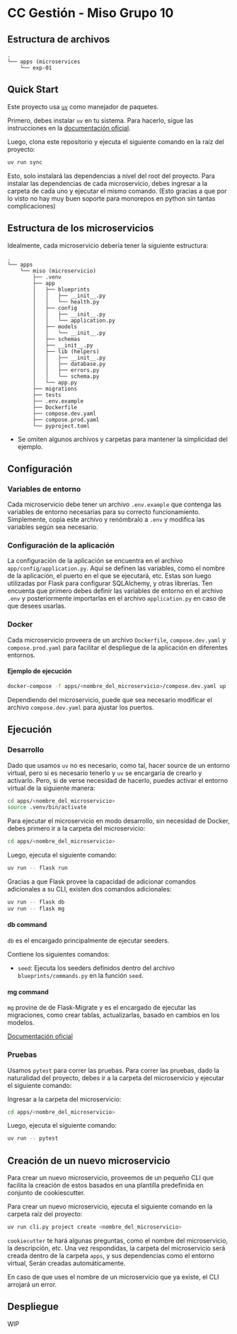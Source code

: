 # CC Gestión - Miso Grupo 10

## Estructura de archivos

```
.
└── apps (microservices
    └── exp-01
```

## Quick Start

Este proyecto usa [`uv`](https://docs.astral.sh/uv/) como manejador de paquetes.

Primero, debes instalar `uv` en tu sistema. Para hacerlo, sigue las instrucciones en
la [documentación oficial](https://docs.astral.sh/uv/getting-started/installation).

Luego, clona este repositorio y ejecuta el siguiente comando en la raíz del proyecto:

```bash
uv run sync
```

Esto, solo instalará las dependencias a nivel del root del proyecto. Para instalar las dependencias de cada
microservicio, debes ingresar a la carpeta de cada uno y ejecutar el mismo comando. (Esto gracias a que por lo visto
no hay muy buen soporte para monorepos en python sin tantas complicaciones)

## Estructura de los microservicios

Idealmente, cada microservicio debería tener la siguiente estructura:

```
.
└── apps
    └── miso (microservicio)
        ├── .venv
        ├── app
        │   ├── blueprints
        │   │   ├── __init__.py
        │   │   └── health.py
        │   ├── config
        │   │   ├── __init__.py
        │   │   └── application.py
        │   ├── models
        │   │   └── __init__.py
        │   ├── schemas
        │   ├── __init__.py
        │   ├── lib (helpers)
        │   │   ├── __init__.py
        │   │   ├── database.py
        │   │   ├── errors.py
        │   │   └── schema.py
        │   └── app.py
        ├── migrations
        ├── tests
        ├── .env.example
        ├── Dockerfile
        ├── compose.dev.yaml
        ├── compose.prod.yaml
        └── pyproject.toml
```

* Se omiten algunos archivos y carpetas para mantener la simplicidad del ejemplo.

## Configuración

### Variables de entorno

Cada microservicio debe tener un archivo `.env.example` que contenga las variables de entorno necesarias para su
correcto funcionamiento. Simplemente, copia este archivo y renómbralo a `.env` y modifica las variables según sea
necesario.

### Configuración de la aplicación

La configuración de la aplicación se encuentra en el archivo `app/config/application.py`. Aquí se definen las variables,
como el nombre de la aplicación, el puerto en el que se ejecutará, etc. Estas son luego utilizadas por Flask para
configurar SQLAlchemy, y otras librerías. Ten encuenta que primero debes definir las variables de entorno en el archivo
`.env` y posteriormente importarlas en el archivo `application.py` en caso de que desees usarlas.

### Docker

Cada microservicio proveera de un archivo `Dockerfile`, `compose.dev.yaml` y `compose.prod.yaml` para facilitar el
despliegue de la aplicación en diferentes entornos.

#### Ejemplo de ejecución

```bash
docker-compose -f apps/<nombre_del_microservicio>/compose.dev.yaml up
```

Dependiendo del microservicio, puede que sea necesario modificar el archivo `compose.dev.yaml` para ajustar los puertos.

## Ejecución

### Desarrollo

Dado que usamos `uv` no es necesario, como tal, hacer source de un entorno virtual, pero si es necesario tenerlo y `uv`
se encargaría de crearlo y activarlo. Pero, si de verse necesidad de hacerlo, puedes activar el entorno virtual de la
siguiente manera:

```bash
cd apps/<nombre_del_microservicio>
source .venv/bin/activate
```             

Para ejecutar el microservicio en modo desarrollo, sin necesidad de Docker, debes primero ir a la carpeta del
microservicio:

```bash
cd apps/<nombre_del_microservicio>
```

Luego, ejecuta el siguiente comando:

```bash
uv run -- flask run
```

Gracias a que Flask provee la capacidad de adicionar comandos adicionales a su CLI, existen dos comandos adicionales:

```bash
uv run -- flask db
uv run -- flask mg
```

#### db command

`db` es el encargado principalmente de ejecutar seeders.

Contiene los siguientes comandos:

- `seed`: Ejecuta los seeders definidos dentro del archivo `blueprints/commands.py` en la función `seed`.

#### mg command

`mg` provine de de Flask-Migrate y es el encargado de ejecutar las migraciones, como crear tablas, actualizarlas, basado
en cambios en los modelos.

[Documentación oficial](https://flask-migrate.readthedocs.io/en/latest/)


### Pruebas
Usamos `pytest` para correr las pruebas. Para correr las pruebas, dado la naturalidad del proyecto, debes ir a la
carpeta del microservicio y ejecutar el siguiente comando:

Ingresar a la carpeta del microservicio:
```bash
cd apps/<nombre_del_microservicio>
```

Luego, ejecuta el siguiente comando:
```bash
uv run -- pytest
```

## Creación de un nuevo microservicio

Para crear un nuevo microservicio, proveemos de un pequeño CLI que facilita la creación de estos basados en una
plantilla
predefinida en conjunto de cookiescutter.

Para crear un nuevo microservicio, ejecuta el siguiente comando en la carpeta raíz del proyecto:

```bash
uv run cli.py project create <nombre_del_microservicio>
```

`cookiecutter` te hará algunas preguntas, como el nombre del microservicio, la descripción, etc. Una vez respondidas,
la carpeta del microservicio será creada dentro de la carpeta `apps`, y sus dependencias como el entorno virtual,
Serán creadas automáticamente.

En caso de que uses el nombre de un microservicio que ya existe, el CLI arrojará un error.


## Despliegue

WIP
